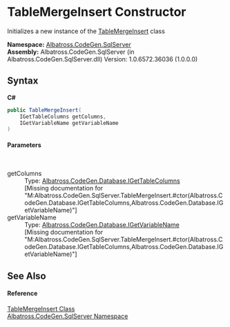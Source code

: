 # TableMergeInsert Constructor 
 

Initializes a new instance of the <a href="T_Albatross_CodeGen_SqlServer_TableMergeInsert.md">TableMergeInsert</a> class

**Namespace:**&nbsp;<a href="N_Albatross_CodeGen_SqlServer.md">Albatross.CodeGen.SqlServer</a><br />**Assembly:**&nbsp;Albatross.CodeGen.SqlServer (in Albatross.CodeGen.SqlServer.dll) Version: 1.0.6572.36036 (1.0.0.0)

## Syntax

**C#**<br />
``` C#
public TableMergeInsert(
	IGetTableColumns getColumns,
	IGetVariableName getVariableName
)
```


#### Parameters
&nbsp;<dl><dt>getColumns</dt><dd>Type: <a href="T_Albatross_CodeGen_Database_IGetTableColumns.md">Albatross.CodeGen.Database.IGetTableColumns</a><br />\[Missing <param name="getColumns"/> documentation for "M:Albatross.CodeGen.SqlServer.TableMergeInsert.#ctor(Albatross.CodeGen.Database.IGetTableColumns,Albatross.CodeGen.Database.IGetVariableName)"\]</dd><dt>getVariableName</dt><dd>Type: <a href="T_Albatross_CodeGen_Database_IGetVariableName.md">Albatross.CodeGen.Database.IGetVariableName</a><br />\[Missing <param name="getVariableName"/> documentation for "M:Albatross.CodeGen.SqlServer.TableMergeInsert.#ctor(Albatross.CodeGen.Database.IGetTableColumns,Albatross.CodeGen.Database.IGetVariableName)"\]</dd></dl>

## See Also


#### Reference
<a href="T_Albatross_CodeGen_SqlServer_TableMergeInsert.md">TableMergeInsert Class</a><br /><a href="N_Albatross_CodeGen_SqlServer.md">Albatross.CodeGen.SqlServer Namespace</a><br />